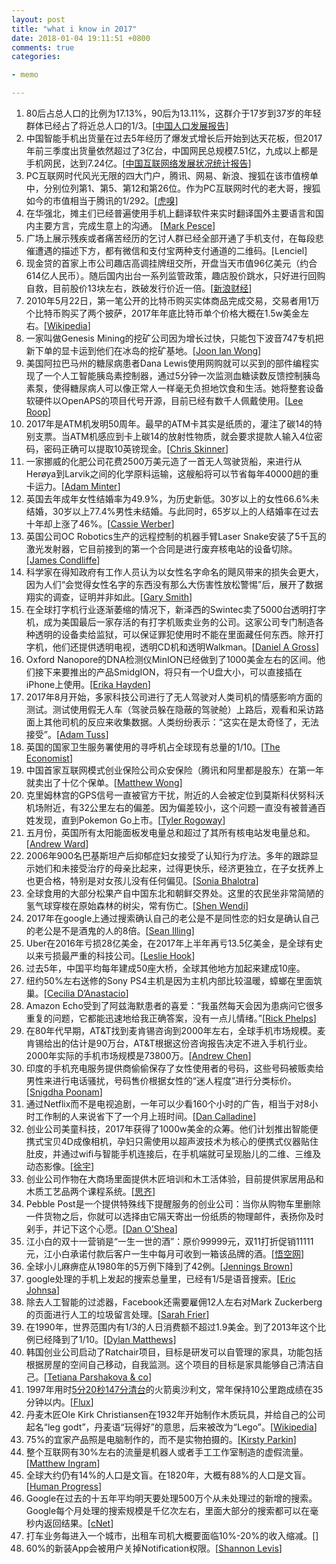 ```yaml
---
layout: post
title: "what i know in 2017"
date: 2018-01-04 19:11:51 +0800
comments: true
categories: 

- memo

---
```


1. 80后占总人口的比例为17.13%，90后为13.11%，这群介于17岁到37岁的年轻群体已经占了将近总人口的1/3。[[中国人口发展报告](http://www.sohu.com/a/203568227_362042)]
2. 中国智能手机出货量在过去5年经历了爆发式增长后开始到达天花板，但2017年前三季度出货量依然超过了3亿台，中国网民总规模7.51亿，九成以上都是手机网民，达到7.24亿。[[中国互联网络发展状况统计报告](http://www.cac.gov.cn/2017-08/09/c_1121455583.htm)]
3. PC互联网时代风光无限的四大门户，腾讯、网易、新浪、搜狐在该市值榜单中，分别位列第1、第5、第12和第26位。作为PC互联网时代的老大哥，搜狐如今的市值相当于腾讯的1/292。[[虎嗅](https://www.huxiu.com/article/228239.html)]
4. 在华强北，摊主们已经普遍使用手机上翻译软件来实时翻译国外主要语言和国内主要方言，完成生意上的沟通。 [[Mark Pesce](https://www.theregister.co.uk/2017/07/25/ai_powered_translation_tools_will_unify_china/)]
5. 广场上展示残疾或者痛苦经历的乞讨人群已经全部开通了手机支付，在每段悲催遭遇的描述下方，都有微信和支付宝两种支付通道的二维码。[Lenciel]
6. 现金贷的首家上市公司趣店高调挂牌纽交所，开盘当天市值96亿美元（约合614亿人民币）。随后国内出台一系列监管政策，趣店股价跳水，只好进行回购自救，目前股价13块左右，跌破发行价近一倍。[[新浪财经](http://stock.finance.sina.com.cn/usstock/quotes/qd.html)]
7. 2010年5月22日，第一笔公开的比特币购买实体商品完成交易，交易者用1万个比特币购买了两个披萨，2017年年底比特币单个价格大概在1.5w美金左右。[[Wikipedia](https://zh.wikipedia.org/wiki/%E6%AF%94%E7%89%B9%E5%B8%81)]
8. 一家叫做Genesis Mining的挖矿公司因为增长过快，只能包下波音747专机把新下单的显卡运到他们在冰岛的挖矿基地。[[Joon Ian Wong](https://qz.com/1039809/amd-shares-are-soaring-ethereum-miners-are-renting-boeing-747s-to-ship-graphics-cards-to-mines/)]
9. 美国阿拉巴马州的糖尿病患者Dana Lewis使用网购就可以买到的部件编程实现了一个人工智能胰岛素控制器，通过5分钟一次监测血糖读数反馈控制胰岛素泵，使得糖尿病人可以像正常人一样毫无负担地饮食和生活。她将整套设备软硬件以OpenAPS的项目代号开源，目前已经有数千人佩戴使用。[[Lee Roop](http://www.al.com/news/huntsville/index.ssf/2017/05/daniel_lewis_built_her_own_art.html)]
1. 2017年是ATM机发明50周年。最早的ATM卡其实是纸质的，灌注了碳14的特别支票。当ATM机感应到卡上碳14的放射性物质，就会要求提款人输入4位密码，密码正确可以提取10英镑现金。[[Chris Skinner](https://thefinanser.com/2017/06/atms-50th-birthday-today.html/)]
2. 一家挪威的化肥公司花费2500万美元造了一首无人驾驶货船，来进行从Herøya到Larvik之间的化学原料运输，这艘船将可以节省每年40000趟的重卡运力。[[Adam Minter](https://www.bloomberg.com/view/articles/2017-05-16/autonomous-ships-will-be-great)]
3. 英国去年成年女性结婚率为49.9%，为历史新低。30岁以上的女性66.6%未结婚，30岁以上77.4%男性未结婚。与此同时，65岁以上的人结婚率在过去十年却上涨了46%。[[Cassie Werber](https://qz.com/1032179/more-people-over-65-in-the-uk-are-getting-married-and-divorced/)]
4. 英国公司OC Robotics生产的远程控制的机器手臂Laser Snake安装了5千瓦的激光发射器，它目前接到的第一个合同是进行废弃核电站的设备切除。[[James Condliffe](https://www.technologyreview.com/s/602980/this-laser-toting-tentacle-carves-up-old-nuclear-hardware/)]
5. 科学家在得知政府有工作人员认为以女性名字命名的飓风带来的损失会更大，因为人们“会觉得女性名字的东西没有那么大伤害性放松警惕”后，展开了数据翔实的调查，证明并非如此。[[Gary Smith](http://www.sciencedirect.com/science/article/pii/S2212094715300517)]
6. 在全球打字机行业逐渐萎缩的情况下，新泽西的Swintec卖了5000台透明打字机，成为美国最后一家存活的有打字机贩卖业务的公司。这家公司专门制造各种透明的设备卖给监狱，可以保证罪犯使用时不能在里面藏任何东西。除开打字机，他们还提供透明电视，透明CD机和透明Walkman。[[Daniel A Gross](http://www.newyorker.com/books/page-turner/how-one-of-the-last-american-typewriter-companies-survives)]
7. Oxford Nanopore的DNA检测仪MinION已经做到了1000美金左右的区间。他们接下来要推出的产品SmidgION，将只有一个U盘大小，可以直接插在iPhone上使用。[[Erika Hayden](https://www.nature.com/news/pint-sized-dna-sequencer-impresses-first-users-1.17483)]
8. 2017年8月开始，多家科技公司进行了无人驾驶对人类司机的情感影响方面的测试。测试使用假无人车（驾驶员躲在隐蔽的驾驶舱）上路后，观看和采访路面上其他司机的反应来收集数据。人类纷纷表示：“这实在是太奇怪了，无法接受”。[[Adam Tuss](http://www.nbcwashington.com/news/local/Driver-Dressed-Like-a-Seat-Spotted-Inside-Driverless-Van-439041863.html?_osource=SocialFlowTwt_DCBrand)]
9. 英国的国家卫生服务署使用的寻呼机占全球现有总量的1/10。[[The Economist](https://www.economist.com/news/britain/21731183-third-british-companies-have-seen-no-rise-all-productivity-century-what-fax)]
1. 中国首家互联网模式创业保险公司众安保险（腾讯和阿里都是股东）在第一年就卖出了十亿个保单。[[Matthew Wong](https://medium.com/@mlcwong/lessons-from-the-front-lines-of-insurance-tech-innovation-in-china-a1568b69bfb7)]
2. 克里姆林宫的GPS信号一直被官方干扰，附近的人会被定位到莫斯科伏努科沃机场附近，有32公里左右的偏差。因为偏差较小，这个问题一直没有被普通百姓发现，直到Pokemon Go上市。[[Tyler Rogoway](http://www.thedrive.com/the-war-zone/13549/russia-may-be-testing-its-gps-spoofing-capabilities-around-the-black-sea)]
3. 五月份，英国所有太阳能面板发电量总和超过了其所有核电站发电量总和。[[Andrew Ward](https://www.ft.com/content/c22669de-4203-11e7-9d56-25f963e998b2)]
4. 2006年900名巴基斯坦产后抑郁症妇女接受了认知行为疗法。多年的跟踪显示她们和未接受治疗的母亲比起来，过得更快乐，经济更独立，在子女抚养上也更合格，特别是对女孩儿没有任何偏见。[[Sonia Bhalotra](http://www.res.org.uk/details/mediabrief/10504069/TREATING-MATERNAL-DEPRESSION-Evidence-of-the-impact-on-mental-health-parenting-f.html)]
5. 全球食用的大部分松果产自中国东北和朝鲜交界处。这里的农民坐非常简陋的氢气球穿梭在原始森林的树尖，常有伤亡。[[Shen Wendi](http://www.sixthtone.com/news/1001195/the-life-and-death-of-a-pine-nut-picker)]
6. 2017年在google上通过搜索确认自己的老公是不是同性恋的妇女是确认自己的老公是不是酒鬼的人的8倍。[[Sean Illing](https://www.vox.com/conversations/2017/6/27/15873072/google-porn-addiction-america-everybody-lies)]
7. Uber在2016年亏损28亿美金，在2017年上半年再亏13.5亿美金，是全球有史以来亏损最严重的科技公司。[[Leslie Hook](https://www.ft.com/content/09278d4e-579a-11e7-80b6-9bfa4c1f83d2)]
8. 过去5年，中国平均每年建成50座大桥，全球其他地方加起来建成10座。
9. 纽约50%左右送修的Sony PS4主机是因为主机内部比较温暖，蟑螂在里面筑巢。[[Cecilia D’Anastacio](http://kotaku.com/console-repairmen-explain-why-cockroaches-love-ps4s-1794393470)]
1. Amazon Echo受到了阿兹海默患者的喜爱：“我虽然每天会因为患病问它很多重复的问题，它都能迅速地给我正确答案，没有一点儿情绪。”[[Rick Phelps](http://dailycaring.com/amazon-echo-for-dementia-technology-for-seniors/)]
2. 在80年代早期，AT&T找到麦肯锡咨询到2000年左右，全球手机市场规模。麦肯锡给出的估计是90万台，AT&T根据这份咨询报告决定不进入手机行业。2000年实际的手机市场规模是73800万。[[Andrew Chen](http://andrewchen.co/bad-product-fallacy/)]
3. 印度的手机充电服务提供商偷偷保存了女性使用者的号码，这些号码被贩卖给男性来进行电话骚扰，号码售价根据女性的“迷人程度”进行分类标价。[[Snigdha Poonam](http://www.hindustantimes.com/india-news/girls-mobile-numbers-up-for-sale-in-uttar-pradesh-price-rs-50-to-rs-500/story-5lYPcav12h7rnW6A6UDLLI.html)]
4. 通过Netflix而不是电视追剧，一年可以少看160个小时的广告，相当于对8小时工作制的人来说省下了一个月上班时间。[[Dan Calladine](http://digital-stats.blogspot.co.uk/2016/05/american-netflix-users-miss-160-hours.html)]
5. 创业公司美童科技，2017年获得了1000w美金的众筹。他们计划推出智能便携式宝贝4D成像相机，孕妇只需使用以超声波技术为核心的便携式仪器贴住肚皮，并通过wifi与智能手机连接后，在手机端就可呈现胎儿的二维、三维及动态影像。[[徐宇](http://36kr.com/p/5096088.html)]
6. 创业公司作物在大商场里面提供木匠培训和木工活体验，目前提供家居用品和木质工艺品两个课程系统。[[思齐](http://36kr.com/p/5090954.html)]
7. Pebble Post是一个提供特殊线下提醒服务的创业公司：当你从购物车里删除一件货物之后，你就可以选择由它隔天寄出一份纸质的物理邮件，表扬你及时剁手，并记下这个心愿。[[Dan O’Shea](http://www.retaildive.com/news/saving-the-sale-new-ideas-for-averting-cart-abandonment/435269/)]
8. 江小白的双十一营销是“一生一世的酒”：原价99999元，双11打折促销11111元，江小白承诺付款后客户一生中每月可收到一箱该品牌的酒。[[悟空网](https://www.wukong.com/question/6486249401051250957/)]
9. 全球小儿麻痹症从1980年的5万例下降到了42例。[[Jennings Brown](https://gizmodo.com/the-last-of-the-iron-lungs-1819079169)]
1. google处理的手机上发起的搜索总量里，已经有1/5是语音搜索。[[Eric Johnsa](https://realmoney.thestreet.com/articles/03/03/2017/amazon-pulling-out-all-stops-against-apple-and-google-voice-assistant-wars)]
2. 除去人工智能的过滤器，Facebook还需要雇佣12人左右对Mark Zuckerberg的页面进行人工的垃圾留言处理。[[Sarah Frier](https://www.bloomberg.com/news/articles/2017-01-18/this-team-runs-mark-zuckerberg-s-facebook-page)]
3. 在1990年，世界范围内有1/3的人日消费额不超过1.9美金。到了2013年这个比例已经降到了1/10。[[Dylan Matthews](https://www.vox.com/world/2016/10/2/13123980/extreme-poverty-world-bank)]
4. 韩国创业公司启动了Ratchair项目，目标是研发可以自管理的家具，功能包括根据房屋的空间自己移动，自我监测。这个项目的目标是家具能够自己清洁自己。[[Tetiana Parshakova & co](http://mid.kaist.ac.kr/projects/ratchair/)]
5. 1997年用时[5分20秒147分清台](https://www.youtube.com/watch?v=btmB-p_0QFg)的火箭奥沙利文，常年保持10公里跑成绩在35分钟以内。[[Flux](https://medium.com/fluxx-studio-notes/fluxx-heroes-48-people-who-inspire-us-590507256753)]
6. 丹麦木匠Ole Kirk Christiansen在1932年开始制作木质玩具，并给自己的公司起名“leg godt”，丹麦语“玩得好”的意思，后来被改为“Lego”。[[Wikipedia](https://en.wikipedia.org/wiki/Ole_Kirk_Christiansen)]
7. 75%的宜家产品照是电脑制作的，而不是实物拍摄的。[[Kirsty Parkin](http://www.cgsociety.org/index.php/CGSFeatures/CGSFeatureSpecial/building_3d_with_ikea)]
8. 整个互联网有30%左右的流量是机器人或者手工工作室制造的虚假流量。[[Matthew Ingram](https://gigaom.com/2014/03/24/traffic-is-a-good-thing-for-media-companies-to-pay-attention-to-except-when-it-isnt/)]
9. 全球大约仍有14%的人口是文盲。在1820年，大概有88%的人口是文盲。[[Human Progress](http://humanprogress.org/story/2116?utm_content=buffer7d4f5&utm_medium=social&utm_source=twitter.com&utm_campaign=buffer)]
1. Google在过去的十五年平均明天要处理500万个从未处理过的新增的搜索。Google每个月处理的搜索规模是千亿次左右，里面大部分的搜索都可以在毫秒内返回结果。[[cNet](https://www.cnet.com/news/google-search-scratches-its-brain-500-million-times-a-day/)]
2. 打车业务每进入一个城市，出租车司机大概要面临10%-20%的收入缩减。[[]()]
3. 60%的新装App会被用户关掉Notification权限。[[Shannon Levis](http://andrewchen.co/why-people-are-turning-off-push/)]

